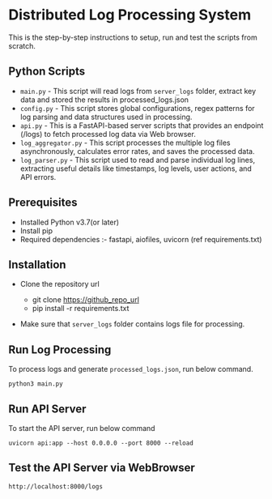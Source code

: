 # Distributed Log Processing System

This is the step-by-step instructions to setup, run and test the scripts from scratch.

## Python Scripts

- `main.py` - This script will read logs from `server_logs` folder, extract key data and stored the results in processed_logs.json
- `config.py` - This script stores global configurations, regex patterns for log parsing and data structures used in processing.
- `api.py` - This is a FastAPI-based server scripts that provides an endpoint (/logs) to fetch processed log data via Web browser.
- `log_aggregator.py` - This script processes the multiple log files asynchronously, calculates error rates, and saves the processed data. 
- `log_parser.py` - This script used to read and parse individual log lines, extracting useful details like timestamps, log levels, user actions, and API errors.

## Prerequisites
- Installed Python v3.7(or later)
- Install pip 
- Required dependencies :- fastapi, aiofiles, uvicorn (ref requirements.txt) 
    
## Installation
- Clone the repository url

    - git clone <https://github_repo_url>
    - pip install -r requirements.txt
- Make sure that `server_logs` folder contains logs file for processing.

## Run Log Processing
To process logs and generate `processed_logs.json`, run below command.
```
python3 main.py
```
## Run API Server
To start the API server, run below command
```
uvicorn api:app --host 0.0.0.0 --port 8000 --reload
```
## Test the API Server via WebBrowser
```
http://localhost:8000/logs
```
